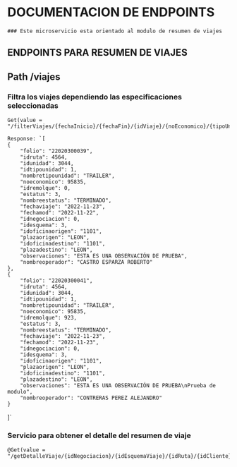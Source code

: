 
# DOCUMENTACION DE ENDPOINTS 
~~~
### Este microservicio esta orientado al modulo de resumen de viajes
~~~
    
## ENDPOINTS PARA RESUMEN DE VIAJES
## Path /viajes

### Filtra los viajes dependiendo las especificaciones seleccionadas
	Get(value = "/filterViajes/{fechaInicio}/{fechaFin}/{idViaje}/{noEconomico}/{tipoUnidad}/{estatusViaje}/{idEsquema}/{idNegociacion}/{idCliente}/{idOficinaCliente}/{idoficinaDocumenta}")
	
	Response: `[
    {
        "folio": "22020300039",
        "idruta": 4564,
        "idunidad": 3044,
        "idtipounidad": 1,
        "nombretipounidad": "TRAILER",
        "noeconomico": 95835,
        "idremolque": 0,
        "estatus": 3,
        "nombreestatus": "TERMINADO",
        "fechaviaje": "2022-11-23",
        "fechamod": "2022-11-22",
        "idnegociacion": 0,
        "idesquema": 3,
        "idoficinaorigen": "1101",
        "plazaorigen": "LEON",
        "idoficinadestino": "1101",
        "plazadestino": "LEON",
        "observaciones": "ESTA ES UNA OBSERVACIÓN DE PRUEBA",
        "nombreoperador": "CASTRO ESPARZA ROBERTO"
    },
    {
        "folio": "22020300041",
        "idruta": 4564,
        "idunidad": 3044,
        "idtipounidad": 1,
        "nombretipounidad": "TRAILER",
        "noeconomico": 95835,
        "idremolque": 923,
        "estatus": 3,
        "nombreestatus": "TERMINADO",
        "fechaviaje": "2022-11-23",
        "fechamod": "2022-11-23",
        "idnegociacion": 0,
        "idesquema": 3,
        "idoficinaorigen": "1101",
        "plazaorigen": "LEON",
        "idoficinadestino": "1101",
        "plazadestino": "LEON",
        "observaciones": "ESTA ES UNA OBSERVACIÓN DE PRUEBA\nPrueba de modulo",
        "nombreoperador": "CONTRERAS PEREZ ALEJANDRO"
    }
]`

### Servicio para obtener el detalle del resumen de viaje
	@Get(value = "/getDetalleViaje/{idNegociacion}/{idEsquemaViaje}/{idRuta}/{idCliente}/{idOficinaCliente}/{idoficinaDocumenta}/{idUnidad}/{noEconomico}")

